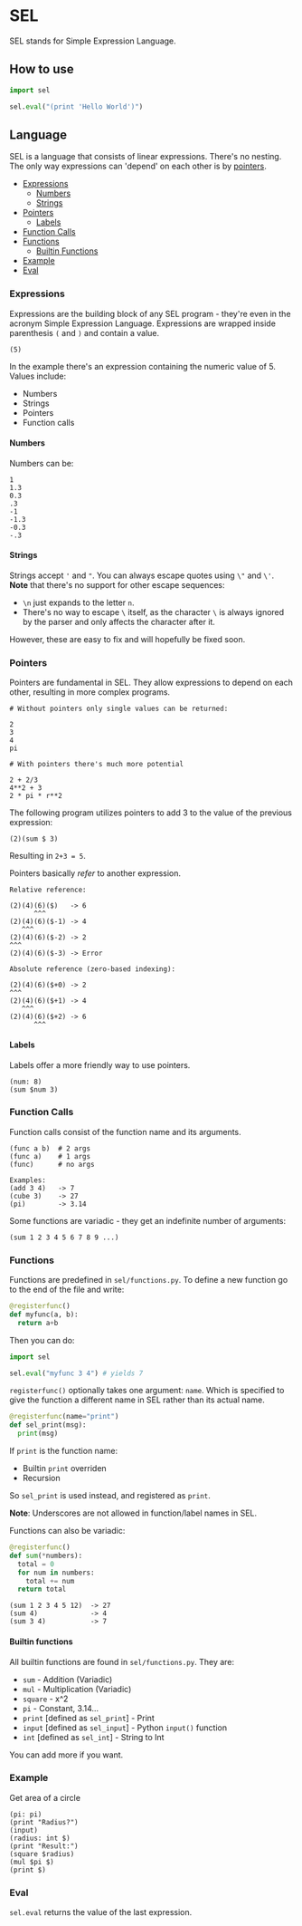 # SEL

SEL stands for Simple Expression Language.

## How to use

```py
import sel

sel.eval("(print 'Hello World')")
```

## Language

SEL is a language that consists of linear expressions. There's no nesting. The only way expressions can 'depend' on each other is by [pointers](#pointers).

- [Expressions](#expressions)
  - [Numbers](#numbers)
  - [Strings](#strings)
- [Pointers](#pointers)
  - [Labels](#labels)
- [Function Calls](#function-calls)
- [Functions](#functions)
  - [Builtin Functions](#builtin-functions)
- [Example](#example)
- [Eval](#eval)

### Expressions

Expressions are the building block of any SEL program - they're even in the acronym Simple Expression Language. Expressions are wrapped inside parenthesis `(` and `)` and contain a value.

```
(5)
```

In the example there's an expression containing the numeric value of 5. Values include:

- Numbers
- Strings
- Pointers
- Function calls

#### Numbers

Numbers can be:

```
1
1.3
0.3
.3
-1
-1.3
-0.3
-.3
```

#### Strings

Strings accept `'` and `"`. You can always escape quotes using `\"` and `\'`.
**Note** that there's no support for other escape sequences:

- `\n` just expands to the letter `n`.
- There's no way to escape `\` itself, as the character `\` is always ignored by the parser and only affects the character after it.

However, these are easy to fix and will hopefully be fixed soon.

### Pointers

Pointers are fundamental in SEL. They allow expressions to depend on each other, resulting in more complex programs.

```
# Without pointers only single values can be returned:

2
3
4
pi

# With pointers there's much more potential

2 + 2/3
4**2 + 3
2 * pi * r**2
```

The following program utilizes pointers to add 3 to the value of the previous expression:

```
(2)(sum $ 3)
```

Resulting in `2+3 = 5`.

Pointers basically _refer_ to another expression.

```
Relative reference:

(2)(4)(6)($)   -> 6
      ^^^
(2)(4)(6)($-1) -> 4
   ^^^
(2)(4)(6)($-2) -> 2
^^^
(2)(4)(6)($-3) -> Error

Absolute reference (zero-based indexing):

(2)(4)(6)($+0) -> 2
^^^
(2)(4)(6)($+1) -> 4
   ^^^
(2)(4)(6)($+2) -> 6
      ^^^
```

#### Labels

Labels offer a more friendly way to use pointers.

```
(num: 8)
(sum $num 3)
```

### Function Calls

Function calls consist of the function name and its arguments.

```
(func a b)  # 2 args
(func a)    # 1 args
(func)      # no args

Examples:
(add 3 4)   -> 7
(cube 3)    -> 27
(pi)        -> 3.14
```

Some functions are variadic - they get an indefinite number of arguments:

```
(sum 1 2 3 4 5 6 7 8 9 ...)
```

### Functions

Functions are predefined in `sel/functions.py`. To define a new function go to the end of the file and write:

```py
@registerfunc()
def myfunc(a, b):
  return a+b
```

Then you can do:

```py
import sel

sel.eval("myfunc 3 4") # yields 7
```

`registerfunc()` optionally takes one argument: `name`. Which is specified to give the function a different name in SEL rather than its actual name.

```py
@registerfunc(name="print")
def sel_print(msg):
  print(msg)
```

If `print` is the function name:

- Builtin `print` overriden
- Recursion

So `sel_print` is used instead, and registered as `print`.

**Note**: Underscores are not allowed in function/label names in SEL.

Functions can also be variadic:

```py
@registerfunc()
def sum(*numbers):
  total = 0
  for num in numbers:
    total += num
  return total
```

```
(sum 1 2 3 4 5 12)  -> 27
(sum 4)             -> 4
(sum 3 4)           -> 7
```

#### Builtin functions

All builtin functions are found in `sel/functions.py`. They are:

- `sum` - Addition (Variadic)
- `mul` - Multiplication (Variadic)
- `square` - x^2
- `pi` - Constant, 3.14...
- `print` [defined as `sel_print`] - Print
- `input` [defined as `sel_input`] - Python `input()` function
- `int` [defined as `sel_int`] - String to Int

You can add more if you want.

### Example

Get area of a circle

```
(pi: pi)
(print "Radius?")
(input)
(radius: int $)
(print "Result:")
(square $radius)
(mul $pi $)
(print $)
```

### Eval

`sel.eval` returns the value of the last expression.
